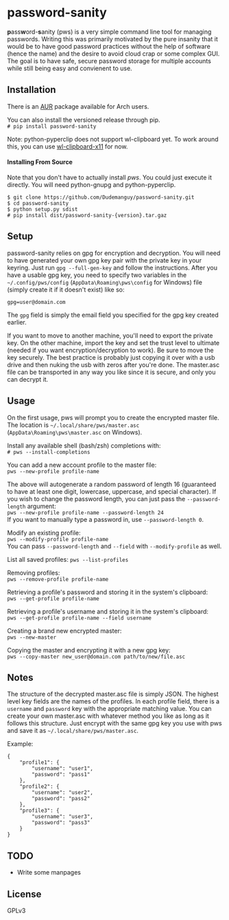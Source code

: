 # password-sanity
**p**ass**w**ord-**s**anity (pws) is a very simple command line tool for managing passwords. Writing this was primarily motivated by the pure insanity that it would be to have good password practices without the help of software (hence the name) and the desire to avoid cloud crap or some complex GUI. The goal is to have safe, secure password storage for multiple accounts while still being easy and convienent to use.

## Installation
There is an [AUR](https://aur.archlinux.org/packages/password-sanity-git/) package available for Arch users.

You can also install the versioned release through pip.  
`# pip install password-sanity`

Note: python-pyperclip does not support wl-clipboard yet. To work around this, you can use [wl-clipboard-x11](https://github.com/brunelli/wl-clipboard-x11) for now.

#### Installing From Source
Note that you don't have to actually install *pws*. You could just execute it directly. You will need python-gnupg and python-pyperclip.

```
$ git clone https://github.com/Dudemanguy/password-sanity.git
$ cd password-sanity
$ python setup.py sdist
# pip install dist/password-sanity-{version}.tar.gaz
```

## Setup
password-sanity relies on gpg for encryption and decryption. You will need to have generated your own gpg key pair with the private key in your keyring. Just run `gpg --full-gen-key` and follow the instructions. After you have a usable gpg key, you need to specify two variables in the `~/.config/pws/config`  (`AppData\Roaming\pws\config` for Windows) file (simply create it if it doesn't exist) like so:
```
gpg=user@domain.com
```

The `gpg` field is simply the email field you specified for the gpg key created earlier.

If you want to move to another machine, you'll need to export the private key. On the other machine, import the key and set the trust level to ultimate (needed if you want encryption/decryption to work). Be sure to move the key securely. The best practice is probably just copying it over with a usb drive and then nuking the usb with zeros after you're done. The master.asc file can be transported in any way you like since it is secure, and only you can decrypt it.

## Usage
On the first usage, pws will prompt you to create the encrypted master file. The location is `~/.local/share/pws/master.asc` (`AppData\Roaming\pws\master.asc` on Windows).

Install any available shell (bash/zsh) completions with:  
`# pws --install-completions`

You can add a new account profile to the master file:  
`pws --new-profile profile-name`  

The above will autogenerate a random password of length 16 (guaranteed to have at least one digit, lowercase, uppercase, and special character). If you wish to change the password length, you can just pass the `--password-length` argument:  
`pws --new-profile profile-name --password-length 24`  
If you want to manually type a password in, use `--password-length 0`.

Modify an existing profile:  
`pws --modify-profile profile-name`  
You can pass `--password-length` and `--field` with `--modify-profile` as well.

List all saved profiles:
`pws --list-profiles`

Removing profiles:  
`pws --remove-profile profile-name`

Retrieving a profile's password and storing it in the system's clipboard:  
`pws --get-profile profile-name`

Retrieving a profile's username and storing it in the system's clipboard:  
`pws --get-profile profile-name --field username`

Creating a brand new encrypted master:  
`pws --new-master`

Copying the master and encrypting it with a new gpg key:  
`pws --copy-master new_user@domain.com path/to/new/file.asc`


## Notes
The structure of the decrypted master.asc file is simply JSON. The highest level key fields are the names of the profiles. In each profile field, there is a `username` and `password` key with the appropriate matching value. You can create your own master.asc with whatever method you like as long as it follows this structure. Just encrypt with the same gpg key you use with pws and save it as `~/.local/share/pws/master.asc`.

Example:
```
{
	"profile1": {
		"username": "user1",
		"password": "pass1"
	},
	"profile2": {
		"username": "user2",
		"password": "pass2"
	},
	"profile3": {
		"username": "user3",
		"password": "pass3"
	}
}
```

## TODO
* Write some manpages

## License
GPLv3
